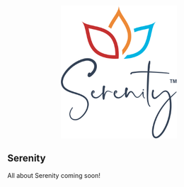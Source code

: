 <p align="center">
  <img src="https://raw.githubusercontent.com/jetstreamlabs/.github/ca4a564d37c9e89a3088831e8e3dd7d42e696809/img/logo.svg" style="height:300px;margin:0 auto" alt="Serenity" />
</p>

## Serenity

All about Serenity coming soon!

